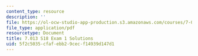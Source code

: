 ```yaml
---
content_type: resource
description: ''
file: https://ol-ocw-studio-app-production.s3.amazonaws.com/courses/7-013-introductory-biology-spring-2018/5f2c5035cfafebb29cecf14939d147d1_MIT7_013s18_E1S.pdf
file_type: application/pdf
resourcetype: Document
title: 7.013 S18 Exam 1 Solutions
uid: 5f2c5035-cfaf-ebb2-9cec-f14939d147d1
---
```

